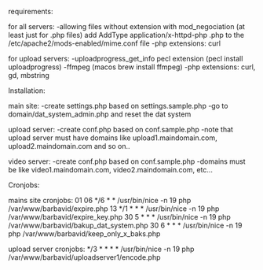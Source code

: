 requirements:

for all servers:
-allowing files without extension with mod_negociation (at least just for .php files)
add AddType application/x-httpd-php .php to the /etc/apache2/mods-enabled/mime.conf file
-php extensions: curl

for upload servers:
-uploadprogress_get_info pecl extension (pecl install uploadprogress)
-ffmpeg (macos brew install ffmpeg)
-php extensions: curl, gd, mbstring

Installation:

main site:
-create settings.php based on settings.sample.php
-go to domain/dat_system_admin.php and reset the dat system

upload server: 
-create conf.php based on conf.sample.php
-note that upload server must have domains like upload1.maindomain.com, upload2.maindomain.com and so on..

video server:
-create conf.php based on conf.sample.php
-domains must be like video1.maindomain.com, video2.maindomain.com, etc...

Cronjobs:

mains site cronjobs:
01 06 */6 * * /usr/bin/nice -n 19 php /var/www/barbavid/expire.php
13 */1 * * * /usr/bin/nice -n 19 php /var/www/barbavid/expire_key.php
30 5 * * * /usr/bin/nice -n 19 php /var/www/barbavid/bakup_dat_system.php
30 6 * * * /usr/bin/nice -n 19 php /var/www/barbavid/keep_only_x_baks.php

upload server cronjobs:
*/3 * * * * /usr/bin/nice -n 19 php /var/www/barbavid/uploadserver1/encode.php


